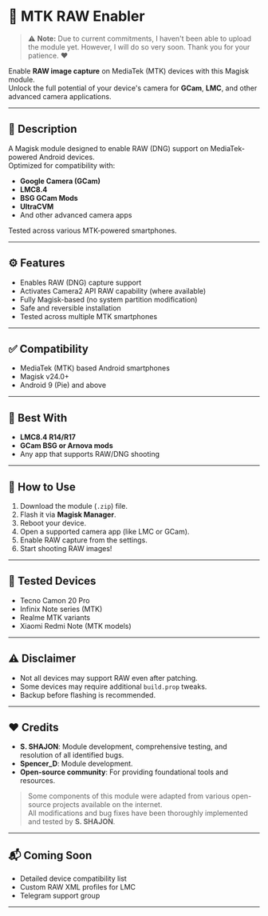 # 📸 MTK RAW Enabler

> ⚠️ **Note:** Due to current commitments, I haven't been able to upload the module yet. However, I will do so very soon. Thank you for your patience. ❤️

Enable **RAW image capture** on MediaTek (MTK) devices with this Magisk module.  
Unlock the full potential of your device's camera for **GCam**, **LMC**, and other advanced camera applications.

---

## 📝 Description

A Magisk module designed to enable RAW (DNG) support on MediaTek-powered Android devices.  
Optimized for compatibility with:

- **Google Camera (GCam)**
- **LMC8.4**
- **BSG GCam Mods**
- **UltraCVM**
- And other advanced camera apps

Tested across various MTK-powered smartphones.

---

## ⚙️ Features

- Enables RAW (DNG) capture support
- Activates Camera2 API RAW capability (where available)
- Fully Magisk-based (no system partition modification)
- Safe and reversible installation
- Tested across multiple MTK smartphones

---

## ✅ Compatibility

- MediaTek (MTK) based Android smartphones
- Magisk v24.0+
- Android 9 (Pie) and above

---

## 📸 Best With

- **LMC8.4 R14/R17**
- **GCam BSG or Arnova mods**
- Any app that supports RAW/DNG shooting

---

## 📁 How to Use

1. Download the module (`.zip`) file.
2. Flash it via **Magisk Manager**.
3. Reboot your device.
4. Open a supported camera app (like LMC or GCam).
5. Enable RAW capture from the settings.
6. Start shooting RAW images!

---

## 🧪 Tested Devices

- Tecno Camon 20 Pro
- Infinix Note series (MTK)
- Realme MTK variants
- Xiaomi Redmi Note (MTK models)

---

## ⚠️ Disclaimer

- Not all devices may support RAW even after patching.
- Some devices may require additional `build.prop` tweaks.
- Backup before flashing is recommended.

---

## ❤️ Credits

- **S. SHAJON**: Module development, comprehensive testing, and resolution of all identified bugs.
- **Spencer_D**: Module development.
- **Open-source community**: For providing foundational tools and resources.

> Some components of this module were adapted from various open-source projects available on the internet.  
> All modifications and bug fixes have been thoroughly implemented and tested by **S. SHAJON**.

---

## 📬 Coming Soon

- Detailed device compatibility list
- Custom RAW XML profiles for LMC
- Telegram support group

---

